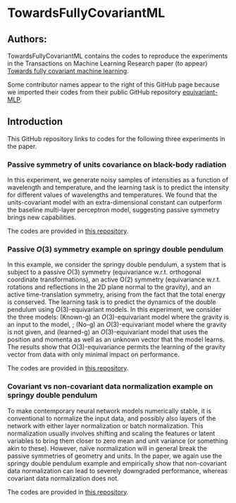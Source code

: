 # TowardsFullyCovariantML

## Authors:
TowardsFullyCovariantML contains the codes to reproduce the experiments in the Transactions on Machine Learning Research paper (to appear) [Towards fully covariant machine learning](https://arxiv.org/abs/2301.13724).

Some contributor names appear to the right of this GitHub page because we imported their codes from their public GitHub repository [equivariant-MLP](https://github.com/mfinzi/equivariant-MLP.git).

## Introduction
This GitHub repository links to codes for the following three experiments in the paper.

### Passive symmetry of units covariance on black-body radiation
In this experiment, we generate noisy samples of intensities as a function of wavelength and temperature, 
and the learning task is to predict the intensity for different values of wavelengths and temperatures.
We found that the units-covariant model with an extra-dimensional constant can outperform 
the baseline multi-layer perceptron model, suggesting passive symmetry brings new capabilities.

The codes are provided in [this repository](https://github.com/davidwhogg/LearnDimensionalConstant). 

### Passive *O*(3) symmetry example on springy double pendulum
In this example, we consider the springy double pendulum, a system that is subject to 
a passive *O*(3) symmetry (equivariance w.r.t. orthogonal coordinate
transformations), an active O(2) symmetry (equivariance w.r.t. rotations and reflections in the
2D plane normal to the gravity), and an active time-translation symmetry, arising from the fact that the
total energy is conserved.
The learning task is to predict the dynamics of the double pendulum using *O*(3)-equivariant models.
In this experiment, we consider the three models: (Known-g) an *O*(3)-equivariant model where the gravity is an input to the model, 
; (No-g) an *O*(3)-equivariant model where the gravity is not given, and 
(learned-g) an *O*(3)-equivariant model that uses the position and momenta as well as an unknown vector that the model learns. 
The results show that *O*(3)-equivariance permits the learning of the gravity vector from data with only minimal impact on performance.

The codes are provided in [this repository](https://github.com/weichiyao/ScalarEMLP/tree/learn-g).


### Covariant vs non-covariant data normalization example on springy double pendulum
To make contemporary neural network models numerically stable, it is conventional to normalize the input
data, and possibly also layers of the network with either layer normalization or batch normalization. This
normalization usually involves shifting and scaling the features or latent variables to bring them closer to
zero mean and unit variance (or something akin to these).
However, naïve normalization will in general break the passive symmetries of geometry and units. 
In the paper, we again use the springy double pendulum example 
and empirically show that non-covariant data normalization can lead to severely downgraded performance, 
whereas covariant data normalization does not.

The codes are provided in [this repository](https://github.com/weichiyao/ScalarEMLP/tree/normalization).


